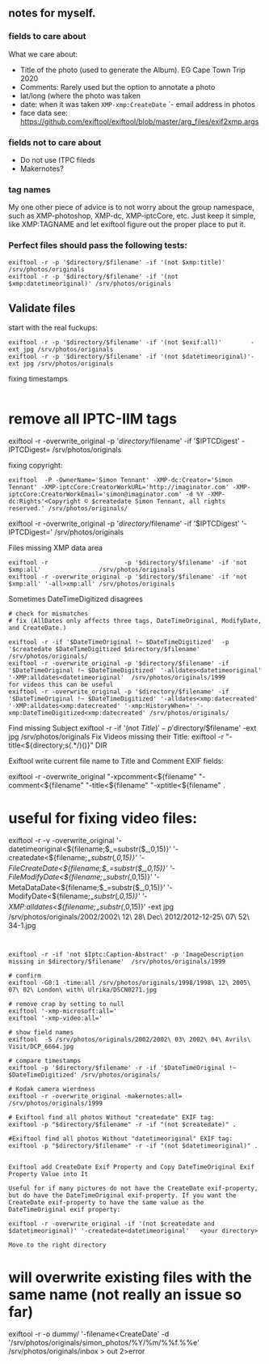 ## notes for myself.

### fields to care about

What we care about:

- Title of the photo (used to generate the Album). EG Cape Town Trip 2020
- Comments: Rarely used but the option to annotate a photo
- lat/long (where the photo was taken
- date: when it was taken `XMP-xmp:CreateDate`
`- email address in photos
- face data
see: https://github.com/exiftool/exiftool/blob/master/arg_files/exif2xmp.args 

### fields not to care about
- Do not use ITPC fileds
- Makernotes?

### tag names
My one other piece of advice is to not worry about the group namespace, such as XMP-photoshop, XMP-dc, XMP-iptcCore, etc.  Just keep it simple, like XMP:TAGNAME and let exiftool figure out the proper place to put it.

### Perfect files should pass the following tests:
```
exiftool -r -p '$directory/$filename' -if '(not $xmp:title)'            /srv/photos/originals
exiftool -r -p '$directory/$filename' -if '(not $xmp:datetimeoriginal)' /srv/photos/originals
```

## Validate files

start with the real fuckups:
```
exiftool -r -p '$directory/$filename' -if '(not $exif:all)'        -ext jpg /srv/photos/originals
exiftool -r -p '$directory/$filename' -if '(not $datetimeoriginal)'-ext jpg /srv/photos/originals
```

fixing timestamps
```

```

# remove all IPTC-IIM tags
exiftool -r  -overwrite_original   -p '$directory/$filename' -if '$IPTCDigest'  -IPTCDigest=     /srv/photos/originals     



fixing copyright:
```
exiftool  -P -OwnerName='Simon Tennant' -XMP-dc:Creator='Simon Tennant' -XMP-iptcCore:CreatorWorkURL='http://imaginator.com' -XMP-iptcCore:CreatorWorkEmail='simon@imaginator.com' -d %Y -XMP-dc:Rights'<Copyright © $createdate Simon Tennant, all rights reserved.' /srv/photos/originals/

```
exiftool -r -overwrite_original -p '$directory/$filename' -if '$IPTCDigest' '-IPTCDigest=' /srv/photos/originals


Files missing XMP data area
```
exiftool -r                     -p '$directory/$filename' -if 'not $xmp:all'                /srv/photos/originals
exiftool -r -overwrite_original -p '$directory/$filename' -if 'not $xmp:all' '-all>xmp:all' /srv/photos/originals
```

Sometimes DateTimeDigitized disagrees
```
# check for mismatches
# fix (AllDates only affects three tags, DateTimeOriginal, ModifyDate, and CreateDate.)

exiftool -r -if '$DateTimeOriginal !~ $DateTimeDigitized'  -p '$createdate $DateTimeDigitized $directory/$filename'  /srv/photos/originals/ 
exiftool -r -overwrite_original -p '$directory/$filename' -if '$DateTimeOriginal !~ $DateTimeDigitized' '-alldates<datetimeoriginal' '-XMP:alldates<datetimeoriginal'  /srv/photos/originals/1999
for videos this can be useful 
exiftool -r -overwrite_original -p '$directory/$filename' -if '$DateTimeOriginal !~ $DateTimeDigitized' '-alldates<xmp:datecreated' '-XMP:alldates<xmp:datecreated' '-xmp:HistoryWhen=' '-xmp:DateTimeDigitized<xmp:datecreated' /srv/photos/originals/
```

Find missing Subject
exiftool -r -if '(not $Title)' -p '$directory/$filename' -ext jpg /srv/photos/originals
Fix Videos missing their Title:
exiftool -r "-title<${directory;s(.*/)()}" DIR



Exiftool write current file name to Title and Comment EXIF fields:

exiftool -r -overwrite_original "-xpcomment<${filename" "-comment<${filename" "-title<${filename" "-xptitle<${filename" .


# useful for fixing video files:
exiftool -r -v -overwrite_original  '-datetimeoriginal<${filename;$_=substr($_,0,15)}' '-createdate<${filename;$_=substr($_,0,15)}' '-FileCreateDate<${filename;$_=substr($_,0,15)}' '-FileModifyDate<${filename;$_=substr($_,0,15)}' '-MetaDataDate<${filename;$_=substr($_,0,15)}' '-ModifyDate<${filename;$_=substr($_,0,15)}' '-XMP:alldates<${filename;$_=substr($_,0,15)}' -ext jpg  /srv/photos/originals/2002/2002\ 12\ 28\ Dec\ 2012/2012-12-25\ 07\ 52\ 34-1.jpg 
```


exiftool -r -if 'not $Iptc:Caption-Abstract' -p 'ImageDescription missing in $directory/$filename'  /srv/photos/originals/1999

# confirm 
exiftool -G0:1 -time:all /srv/photos/originals/1998/1998\ 12\ 2005\ 07\ 02\ London\ with\ Ulrika/DSCN0271.jpg 

# remove crap by setting to null
exiftool '-xmp-microsoft:all='
exiftool '-xmp-video:all='

# show field names
exiftool  -S /srv/photos/originals/2002/2002\ 03\ 2002\ 04\ Avrils\ Visit/DCP_6664.jpg

# compare timestamps
exiftool -p '$directory/$filename' -r -if '$DateTimeOriginal !~ $DateTimeDigitized' /srv/photos/originals/

# Kodak camera wierdness
exiftool -r -overwrite_original -makernotes:all= /srv/photos/originals/1999

# Exiftool find all photos Without "createdate" EXIF tag:
exiftool -p "$directory/$filename" -r -if "(not $createdate)" .

#Exiftool find all photos Without "datetimeoriginal" EXIF tag:
exiftool -p "$directory/$filename" -r -if "(not $datetimeoriginal)" .


Exiftool add CreateDate Exif Property and Copy DateTimeOriginal Exif Property Value into It

Useful for if many pictures do not have the CreateDate exif-property, but do have the DateTimeOriginal exif-property. If you want the CreateDate exif-property to have the same value as the DateTimeOriginal exif property:

exiftool -r -overwrite_original -if '(not $createdate and $datetimeoriginal)' '-createdate<datetimeoriginal'   <your directory>

Move to the right directory 
```
# will overwrite existing files with the same name (not really an issue so far) 
exiftool  -r  -o dummy/  '-filename<CreateDate' -d '/srv/photos/originals/simon_photos/%Y/%m/%%f.%%e' /srv/photos/originals/inbox  > out 2>error
```
